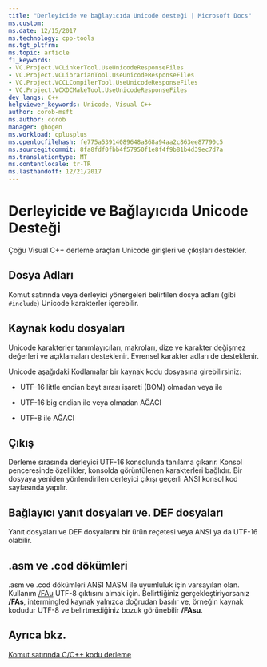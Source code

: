```yaml
---
title: "Derleyicide ve bağlayıcıda Unicode desteği | Microsoft Docs"
ms.custom: 
ms.date: 12/15/2017
ms.technology: cpp-tools
ms.tgt_pltfrm: 
ms.topic: article
f1_keywords:
- VC.Project.VCLinkerTool.UseUnicodeResponseFiles
- VC.Project.VCLibrarianTool.UseUnicodeResponseFiles
- VC.Project.VCCLCompilerTool.UseUnicodeResponseFiles
- VC.Project.VCXDCMakeTool.UseUnicodeResponseFiles
dev_langs: C++
helpviewer_keywords: Unicode, Visual C++
author: corob-msft
ms.author: corob
manager: ghogen
ms.workload: cplusplus
ms.openlocfilehash: fe775a53914089648a868a94aa2c863ee87790c5
ms.sourcegitcommit: 8fa8fdf0fbb4f57950f1e8f4f9b81b4d39ec7d7a
ms.translationtype: MT
ms.contentlocale: tr-TR
ms.lasthandoff: 12/21/2017
---
```

# <a name="unicode-support-in-the-compiler-and-linker"></a>Derleyicide ve Bağlayıcıda Unicode Desteği

Çoğu Visual C++ derleme araçları Unicode girişleri ve çıkışları destekler.

## <a name="filenames"></a>Dosya Adları

Komut satırında veya derleyici yönergeleri belirtilen dosya adları (gibi `#include`) Unicode karakterler içerebilir.

## <a name="source-code-files"></a>Kaynak kodu dosyaları

Unicode karakterler tanımlayıcıları, makroları, dize ve karakter değişmez değerleri ve açıklamaları desteklenir.  Evrensel karakter adları de desteklenir.

Unicode aşağıdaki Kodlamalar bir kaynak kodu dosyasına girebilirsiniz:

- UTF-16 little endian bayt sırası işareti (BOM) olmadan veya ile

- UTF-16 big endian ile veya olmadan AĞACI

- UTF-8 ile AĞACI

## <a name="output"></a>Çıkış

Derleme sırasında derleyici UTF-16 konsolunda tanılama çıkarır.  Konsol penceresinde özellikler, konsolda görüntülenen karakterleri bağlıdır.  Bir dosyaya yeniden yönlendirilen derleyici çıkışı geçerli ANSI konsol kod sayfasında yapılır.

## <a name="linker-response-files-and-def-files"></a>Bağlayıcı yanıt dosyaları ve. DEF dosyaları

Yanıt dosyaları ve DEF dosyalarını bir ürün reçetesi veya ANSI ya da UTF-16 olabilir.

## <a name="asm-and-cod-dumps"></a>.asm ve .cod dökümleri

.asm ve .cod dökümleri ANSI MASM ile uyumluluk için varsayılan olan. Kullanım [/FAu](../../build/reference/fa-fa-listing-file.md) UTF-8 çıktısını almak için. Belirttiğiniz gerçekleştiriyorsanız **/FAs**, intermingled kaynak yalnızca doğrudan basılır ve, örneğin kaynak kodudur UTF-8 ve belirtmediğiniz bozuk görünebilir **/FAsu**.

## <a name="see-also"></a>Ayrıca bkz.

[Komut satırında C/C++ kodu derleme](../../build/building-on-the-command-line.md)